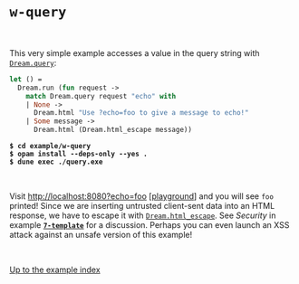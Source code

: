 # `w-query`

<br>

This very simple example accesses a value in the query string with
[`Dream.query`](https://aantron.github.io/dream/#val-query):

```ocaml
let () =
  Dream.run (fun request ->
    match Dream.query request "echo" with
    | None ->
      Dream.html "Use ?echo=foo to give a message to echo!"
    | Some message ->
      Dream.html (Dream.html_escape message))
```

<pre><code><b>$ cd example/w-query</b>
<b>$ opam install --deps-only --yes .</b>
<b>$ dune exec ./query.exe</b></code></pre>

<br>

Visit [http://localhost:8080?echo=foo](http://localhost:8080?echo=foo)
[[playground](http://dream.as/w-query?echo=foo)] and you will see `foo`
printed! Since we are inserting untrusted client-sent data into an HTML
response, we have to escape it with
[`Dream.html_escape`](https://aantron.github.io/dream/#val-html_escape). See
*Security* in example [**`7-template`**](../7-template#security) for a
discussion. Perhaps you can even launch an XSS attack against an unsafe version
of this example!

<br>

[Up to the example index](../#examples)
